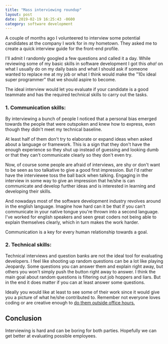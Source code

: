 ```yaml
---
title: "Mass interviewing roundup"
layout: post
date: 2019-02-19 16:25:43 -0600
category: software development
---
```


A couple of months ago I volunteered to interview some potential candidates at the company I work for in my hometown. They asked me to create a quick interview guide for the front-end profile.

I'll admit I randomly googled a few questions and called it a day. While reviewing some of my basic skills in software development I got this _aha!_ on what I usually do on my daily basis and what I should ask if someone wanted to replace me at my job or what I think would make the "10x ideal super programmer" that we should aspire to become.

The ideal interview would let you evaluate if your candidate is a good teammate and has the required technical skills to carry out the tasks.

### 1. Communication skills:

By interviewing a bunch of people I noticed that a personal bias emerged towards the people that were outspoken and knew how to express, even though they didn't meet my technical baseline.

At least half of them don't try to elaborate or expand ideas when asked about a language or framework. This is a sign that they don't have the enough experience so they shut up instead of guessing and looking dumb or that they can't communicate clearly so they don't even try.

Now, of course some people are afraid of interviews, are shy or don't want to be seen as too talkative to give a good first impression. But I'd rather have the interviewee toss the ball back when talking. Engaging in the interview in some way to give an impression that he/she is can communicate and develop further ideas and is interested in learning and developing their skills.

And nowadays most of the software development industry revolves around in the english language. Imagine how hard can it be that if you can't communicate in your native tongue you're thrown into a second language. I've worked for english speakers and seen great coders not being able to explain themselves clearly, which in turn makes the work harder.

Communication is a key for every human relationship towards a goal.

### 2. Technical skills:

Technical interviews and question banks are not the ideal tool for evaluating developers. I feel like shooting up random questions can be a lot like playing Jeopardy. Some questions you can answer them and explain right away, but others you won't simply push the button right away to answer. I think the main goal about random questions is filtering out job hoppers and liars. But in the end it does matter if you can at least answer some questions.

Ideally you would like at least to see some of their work since it would give you a picture of what he/she contributed to. Remember not everyone loves coding or are creative enough to [do them outside office hours.](https://www.hanselman.com/blog/DarkMatterDevelopersTheUnseen99.aspx)

## Conclusion

Interviewing is hard and can be boring for both parties. Hopefully we can get better at evaluating possible employees.

